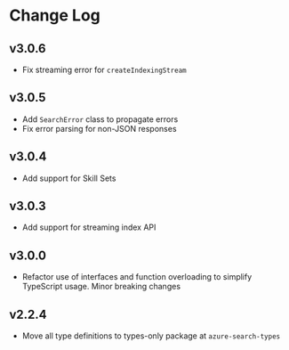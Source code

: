 # Change Log

## v3.0.6

- Fix streaming error for `createIndexingStream`

## v3.0.5

- Add `SearchError` class to propagate errors
- Fix error parsing for non-JSON responses

## v3.0.4

- Add support for Skill Sets

## v3.0.3

- Add support for streaming index API

## v3.0.0

- Refactor use of interfaces and function overloading to simplify TypeScript usage. Minor breaking changes

## v2.2.4

- Move all type definitions to types-only package at `azure-search-types`